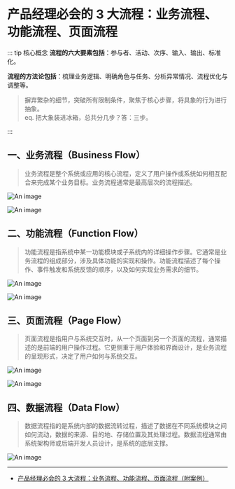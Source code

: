 # 产品经理必会的 3 大流程：业务流程、功能流程、页面流程

::: tip 核心概念
**流程的六大要素包括**：参与者、活动、次序、输入、输出、标准化。

**流程的方法论包括**：梳理业务逻辑、明确角色与任务、分析异常情况、流程优化与调整等。

> 摒弃繁杂的细节，突破所有限制条件，聚焦于核心步骤，将具象的行为进行抽象。<br/>
> eq. 把大象装进冰箱，总共分几步？答：三步。

:::

## 一、业务流程（Business Flow）

> 业务流程是整个系统或应用的核心流程，定义了用户操作或系统如何相互配合来完成某个业务目标。业务流程通常是最高层次的流程描述。

![An image](/images/from-zero/pm/flow-1.webp)

![An image](/images/from-zero/pm/flow-2.webp)

## 二、功能流程（Function Flow）

> 功能流程是指系统中某一功能模块或子系统内的详细操作步骤。它通常是业务流程的组成部分，涉及具体功能的实现和操作。功能流程描述了每个操作、事件触发和系统反馈的顺序，以及如何实现业务需求的细节。

![An image](/images/from-zero/pm/flow-3.webp)

![An image](/images/from-zero/pm/flow-4.webp)

## 三、页面流程（Page Flow）

> 页面流程是指用户与系统交互时，从一个页面到另一个页面的流程，通常描述的是前端的用户操作过程。它更侧重于用户体验和界面设计，是业务流程的呈现形式，决定了用户如何与系统交互。

![An image](/images/from-zero/pm/flow-5.webp)

![An image](/images/from-zero/pm/flow-6.webp)

## 四、数据流程（Data Flow）

> 数据流程指的是系统内部的数据流转过程，描述了数据在不同系统模块之间如何流动，数据的来源、目的地、存储位置及其处理过程。数据流程通常由系统架构师或后端开发人员设计，是系统的底层支撑。

![An image](/images/from-zero/pm/data.jpeg)

---

- [产品经理必会的 3 大流程：业务流程、功能流程、页面流程（附案例）](https://www.woshipm.com/pmd/5575587.html)
